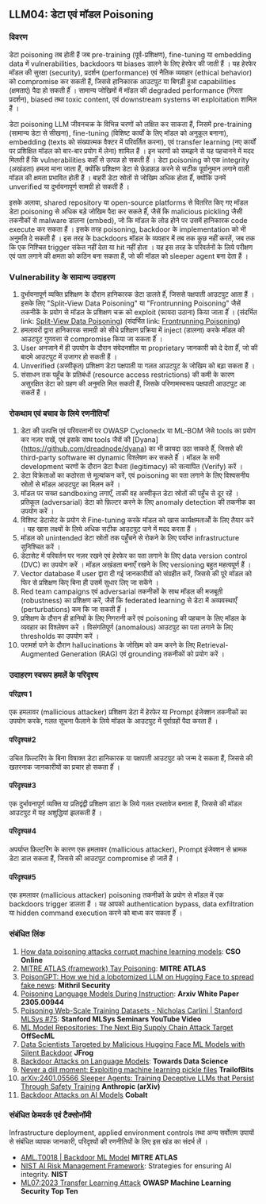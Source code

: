 ## LLM04: डेटा एवं मॉडल Poisoning

### विवरण

डेटा poisoning तब होती हैं जब pre-training (पूर्व-प्रशिक्षण), fine-tuning या embedding data में vulnerabilities, backdoors या biases डालने के लिए हेरफेर की जाती हैं । यह हेरफेर मॉडल की सुरक्षा (security), प्रदर्शन (performance) एवं नैतिक व्यवहार (ethical behavior) को compromise कर सकती हैं, जिससे हानिकारक आउटपुट या बिगड़ी हुआ capabilities (क्षमताएं) पैदा हो सकती हैंं । सामान्य जोखिमों में मॉडल की degraded performance (गिरता प्रदर्शन), biased तथा toxic content, एवं downstream systems का exploitation शामिल हैं ।

डेटा poisoning LLM जीवनचक्र के विभिन्न चरणों को लक्षित कर साकता हैं, जिसमें pre-training (सामान्य डेटा से सीखना), fine-tuning (विशिष्ट कार्यों के लिए मॉडल को अनुकूल बनाना), embedding (texts को संख्यात्मक वैक्टर में परिवर्तित करना), एवं transfer learning (नए कार्यों पर प्रशिक्षित मॉडल को बार-बार प्रयोग में लेना) शामिल हैं । इन चरणों को समझने से यह पहचानने में मदद मिलती हैं कि vulnerabilities कहाँं से उत्पन्न हो सकती हैंं । डेटा poisoning को एक integrity (अखंडता) हमला माना जाता हैं, क्योंकि प्रशिक्षण डेटा से छेड़छाड़ करने से सटीक पूर्वानुमान लगाने वाली मॉडल की क्षमता प्रभावित होती हैं । बाहरी डेटा स्रोतों से जोखिम अधिक होता हैंं, क्योंकि उनमें unverified या दुर्भावनापूर्ण सामग्री हो सकती हैं ।

इसके अलावा, shared repository या open-source platforms से वितरित किए गए मॉडल डेटा poisoning से अधिक बड़े जोखिम पैदा कर सकते हैंं, जैसें कि malicious pickling जैसी तकनीकों से malware डालना (embed), जो कि मॉडल के लोड होने पर उसमें हानिकारक code  execute कर सकता हैं । इसके तरह poisoning, backdoor के implementation को भी अनुमति दे सकती हैं । इस तरह के backdoors मॉडल के व्यवहार में तब तक कुछ नहीं करतें, जब तक कि एक निश्चित trigger संकेत नहीं देता या 
hit नहीं होता । यह इस तरह के परिवर्तनों के लिये परीक्षण एवं पता लगाने की क्षमता को कठिन बना सकता हैं, जो की मॉडल को sleeper agent बना देता हैं ।

### Vulnerability के सामान्य उदाहरण

1. दुर्भावनापूर्ण व्यक्ति प्रशिक्षण के दौरान हानिकारक डेटा डालते हैंं, जिससे पक्षपाती आउटपुट आता हैं । इसके लिए "Split-View Data Poisoning" या "Frontrunning Poisoning" जैसें तकनीकें के प्रयोग से मॉडल के प्रशिक्षण चक्र को exploit (फायदा उठाना) किया जाता हैंं ।
  (संदर्भित link: [Split-View Data Poisoning](https://github.com/GangGreenTemperTatum/speaking/blob/main/dc604/hacker-summer-camp-23/Ads%20_%20Poisoning%20Web%20Training%20Datasets%20_%20Flow%20Diagram%20-%20Exploit%201%20Split-View%20Data%20Poisoning.jpeg))
  (संदर्भित link: [Frontrunning Poisoning](https://github.com/GangGreenTemperTatum/speaking/blob/main/dc604/hacker-summer-camp-23/Ads%20_%20Poisoning%20Web%20Training%20Datasets%20_%20Flow%20Diagram%20-%20Exploit%202%20Frontrunning%20Data%20Poisoning.jpeg))
2. हमलावरों द्वारा हानिकारक सामग्री को सीधे प्रशिक्षण प्रक्रिया में inject (डालना) करके मॉडल की आउटपुट गुणवत्ता से compromise किया जा सकता हैंं ।
3. User अनजाने में ही उपयोग के दौरान संवेदनशील या proprietary जानकारी को दे देता हैंं, जो की बादमे आउटपुट में उजागर हो सकती हैं ।
4. Unverified (अस्वीकृत) प्रशिक्षण डेटा पक्षपाती या गलत आउटपुट के जोखिम को बढ़ा सकता हैं ।
5. संसाधन तक पहूँच के प्रतिबंधों (resource access restrictions) की कमी के कारण असुरक्षित डेटा को ग्रहण की अनुमति मिल सकती हैं, जिसके परिणामस्वरूप पक्षपाती आउटपुट आ सकतें हैं ।

### रोकथाम एवं बचाव के लिये रणनीतियाँ

1. डेटा की उत्पत्ति एवं परिवरतानों पर OWASP Cyclonedx या ML-BOM जेसे tools का प्रयोग कर नज़र राखें, एवं इसके साथ tools जैसें की [Dyana] (https://github.com/dreadnode/dyana) का भी फ़ायदा उठा साकते हैंं, जिससे की third-party software का dynamic विश्लेषण कर सकते हैंं । मॉडल के सभी development चरणों के दौरान डेटा वैधता (legitimacy) को सत्यापित (Verify) करें ।
2. डेटा विक्रेताओं का कठोरता से मूल्यांकन करें, एवं poisoning का पता लगाने के लिए विश्वसनीय स्रोतों से मॉडल आउटपुट का मिलन करें ।
3. मॉडल पर सख्त sandboxing लगाएँ, ताकी वह अस्वीकृत डेटा स्रोतों की पहुँच से दूर रहें । प्रतिकूल (adversarial) डेटा को फ़िल्टर करने के लिए anomaly detection की तकनीक का उपयोग करें ।
4. विशिष्ट डेटासेट के प्रयोग से Fine-tuning करके मॉडल को खास कार्यक्षमताओें के लिए तैयार करें । यह खास लक्ष्यों के लिये अधिक सटीक आउटपुट पाने में मदद करता हैं ।
5. मॉडल को unintended डेटा स्रोतों तक पहुँंचने से रोकने के लिए पर्याप्त infrastructure सुनिश्चित करें ।
6. डेटासेट में परिवर्तन पर नज़र रखने एवं हेरफेर का पता लगाने के लिए data version control (DVC) का उपयोग करें । मॉडल अखंडता बनाएँ रखने के लिए versioning बहुत महत्वपूर्ण हैं ।
7. Vector database में user द्वारा दी गई जानकारीयों को संग्रहीत करें, जिससे की पूरे मॉडल को फिर से प्रशिक्षण किए बिना ही उसमें सुधार लिए जा सकेंगे ।
8. Red team campaigns एवं adversarial तकनीकों के साथ मॉडल की मजबूती (robustness) का प्रशिक्षण करें, जैसें कि federated learning से डेटा में अव्यवस्थाएँ (perturbations) कम कि जा सकती हैंं ।
9. प्रशिक्षण के दौरान ही हानियों के लिए निगरानी करें एवं poisoning की पहचान के लिए मॉडल के व्यवहार का विश्लेषण करें । विसंगतिपूर्ण (anomalous) आउटपुट का पता लगाने के लिए thresholds का उपयोग करें ।
10. परामर्श पाने के दौरान hallucinations के जोखिम को कम करने के लिए Retrieval-Augmented Generation (RAG) एवं grounding तकनीकों को प्रयोग करें ।

### उदाहरण स्वरूप हमलें के परिदृश्य

#### परिद्रश्य 1
  एक हमलावर (mallicious attacker) प्रशिक्षण डेटा में हेरफेर या Prompt इंजेक्शन तकनीकों का उपयोग करके, गलत सूचना फैलाने के लिये मॉडल के आउटपुट में पूर्वाग्रहों पैदा करता हैं ।
#### परिदृश्य#2
  उचित फ़िल्टरिंग के बिना विषाक्त डेटा हानिकारक या पक्षपाती आउटपुट को जन्म दे सकता हैं, जिससे की खतरनाक जानकारीयों का प्रचार हो सकता हैंं ।
#### परिदृश्य#3
  एक दुर्भावनापूर्ण व्यक्ति या प्रतिद्वंद्वी प्रशिक्षण डाटा के लिये गलत दस्तावेज बनाता हैं, जिससे की मॉडल आउटपुट में यह अशुद्धियां झलकती हैं ।
#### परिदृश्य#4
  अपर्याप्त फ़िल्टरिंग के कारण एक हमलावर (mallicious attacker), Prompt इंजेक्शन से भ्रामक डेटा डाल सकता हैं, जिससे की आउटपुट compromise हो जातें हैं ।
#### परिदृश्य#5
  एक हमलावर (mallicious attacker) poisoning तकनीकों के प्रयोग से मॉडल में एक backdoors trigger डालता हैं । यह आपको authentication bypass, data exfiltration या hidden command execution करने को बाध्य कर सकता हैंं ।

### संबंधित लिंक

1. [How data poisoning attacks corrupt machine learning models](https://www.csoonline.com/article/3613932/how-data-poisoning-attacks-corrupt-machine-learning-models.html): **CSO Online**
2. [MITRE ATLAS (framework) Tay Poisoning](https://atlas.mitre.org/studies/AML.CS0009/): **MITRE ATLAS**
3. [PoisonGPT: How we hid a lobotomized LLM on Hugging Face to spread fake news](https://blog.mithrilsecurity.io/poisongpt-how-we-hid-a-lobotomized-llm-on-hugging-face-to-spread-fake-news/): **Mithril Security**
4. [Poisoning Language Models During Instruction](https://arxiv.org/abs/2305.00944): **Arxiv White Paper 2305.00944**
5. [Poisoning Web-Scale Training Datasets - Nicholas Carlini | Stanford MLSys #75](https://www.youtube.com/watch?v=h9jf1ikcGyk): **Stanford MLSys Seminars YouTube Video**
6. [ML Model Repositories: The Next Big Supply Chain Attack Target](https://www.darkreading.com/cloud-security/ml-model-repositories-next-big-supply-chain-attack-target) **OffSecML**
7. [Data Scientists Targeted by Malicious Hugging Face ML Models with Silent Backdoor](https://jfrog.com/blog/data-scientists-targeted-by-malicious-hugging-face-ml-models-with-silent-backdoor/) **JFrog**
8. [Backdoor Attacks on Language Models](https://towardsdatascience.com/backdoor-attacks-on-language-models-can-we-trust-our-models-weights-73108f9dcb1f): **Towards Data Science**
9. [Never a dill moment: Exploiting machine learning pickle files](https://blog.trailofbits.com/2021/03/15/never-a-dill-moment-exploiting-machine-learning-pickle-files/) **TrailofBits**
10. [arXiv:2401.05566 Sleeper Agents: Training Deceptive LLMs that Persist Through Safety Training](https://www.anthropic.com/news/sleeper-agents-training-deceptive-llms-that-persist-through-safety-training) **Anthropic (arXiv)**
11. [Backdoor Attacks on AI Models](https://www.cobalt.io/blog/backdoor-attacks-on-ai-models) **Cobalt**

### संबंधित फ्रेमवर्क एवं टैक्सोनॉमी

Infrastructure deployment, applied environment controls तथा अन्य सर्वोत्तम उपायों से संबंधित व्यापक जानकारी, परिदृश्यों की रणनीतियों के लिए इस खंड का संदर्भ लें ।

- [AML.T0018 | Backdoor ML Model](https://atlas.mitre.org/techniques/AML.T0018) **MITRE ATLAS**
- [NIST AI Risk Management Framework](https://www.nist.gov/itl/ai-risk-management-framework): Strategies for ensuring AI integrity. **NIST**
- [ML07:2023 Transfer Learning Attack](https://owasp.org/www-project-machine-learning-security-top-10/docs/ML07_2023-Transfer_Learning_Attack) **OWASP Machine Learning Security Top Ten**